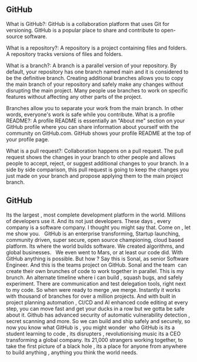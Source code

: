 ## GitHub 

What is GitHub?: GitHub is a collaboration platform that uses Git for versioning. GitHub is a popular place to share and contribute to open-source software.

What is a repository?: A repository is a project containing files and folders. A repository tracks versions of files and folders.

What is a branch?: A branch is a parallel version of your repository. By default, your repository has one branch named main and it is considered to be the definitive branch. Creating additional branches allows you to copy the main branch of your repository and safely make any changes without disrupting the main project. Many people use branches to work on specific features without affecting any other parts of the project.

Branches allow you to separate your work from the main branch. In other words, everyone's work is safe while you contribute.
What is a profile README?: A profile README is essentially an "About me" section on your GitHub profile where you can share information about yourself with the community on GitHub.com. GitHub shows your profile README at the top of your profile page.

What is a pull request?: Collaboration happens on a pull request. The pull request shows the changes in your branch to other people and allows people to accept, reject, or suggest additional changes to your branch. In a side by side comparison, this pull request is going to keep the changes you just made on your branch and propose applying them to the main project branch.

## GitHub 

Its the largest , most complete development platform in the world. 
Millions of developers use it. 
And its not just developers. 
These days , every company is a software company. 
I thought you might say that. 
Come on , let me show you.  
GitHub is an enterprise transforming, Startup launching, community driven, super secure, open source championing, cloud based platform. 
Its where the world builds software. 
We created algorithms, and global businesses.  
We even went to Mars, or at least our code did. 
With GitHub anything is possible. 
But how ?
Say this is Sonal, as senior Software Engineer. And this is the teams project on GitHub. 
Sonal and the team  can create their own brunches of code to work together in parallel. 
This is my brunch. An alternate timeline where i can build , squash bugs, and safely experiment. 
There are communication and test delegation tools, right next to my code. So when were ready to merge ,we merge. 
Instantly it works with thousand of branches for over a million projects. And with built in project planning automation , CI/CD and AI enhanced code editing at every step, you can move fast and get your ducks in a row but we gotta be safe about it. Github has advanced security of automatic vulnerability detection , secret scanning and more. So we can build and ship safely and securely, so now you know what GitHub is , you might wonder  who GitHub is its a student learning to code , its disrupters , revolutionising music its a CEO transforming a global company. 
Its 21,000 strangers working together, to take the first picture of a black hole , its a place for anyone from anywhere to build anything , anything you think the world needs. 
